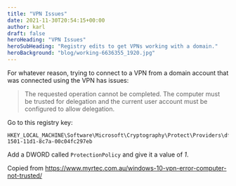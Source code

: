 ```yaml
---
title: "VPN Issues"
date: 2021-11-30T20:54:15+00:00
author: karl
draft: false
heroHeading: "VPN Issues"
heroSubHeading: "Registry edits to get VPNs working with a domain."
heroBackground: "blog/working-6636355_1920.jpg"
---
```


For whatever reason, trying to connect to a VPN from a domain account that was connected using the VPN has issues:

> The requested operation cannot be completed. The computer must be trusted for delegation and the current user account must be configured to allow delegation.

Go to this registry key:

```
HKEY_LOCAL_MACHINE\Software\Microsoft\Cryptography\Protect\Providers\df9d8cd0-1501-11d1-8c7a-00c04fc297eb
```

Add a DWORD called `ProtectionPolicy` and give it a value of _1_.

Copied from https://www.myrtec.com.au/windows-10-vpn-error-computer-not-trusted/